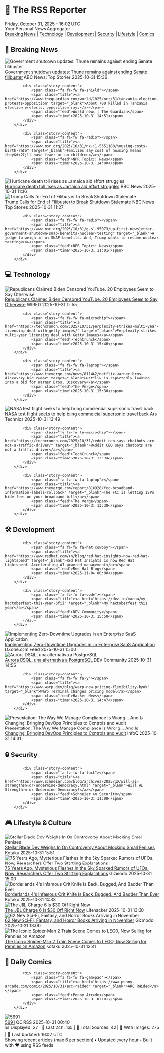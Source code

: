 <!-- Processing 54 RSS feeds at 2025-10-31 16:01:53 UTC -->
<!-- Processing: Penny Arcade -->
<!-- Processing: Garfield -->
<!-- Processing: Cyanide & Happiness -->
<!-- Processing: Questionable Content -->
<!-- Processing: Girl Genius -->
<!-- Processing: CNN Breaking News -->
<!-- Processing: NPR News -->
<!-- Processing: CBC News -->
<!-- Error processing https://rss.cbc.ca/lineup/topstories.xml: The read operation timed out -->
<!-- Processing: Reuters Top News -->
<!-- Processing: ABC News Breaking -->
<!-- Processing: TechCrunch -->
<!-- Processing: The Verge -->
<!-- Processing: O'Reilly Radar -->
<!-- Processing: WIRED -->
<!-- Processing: Slashdot -->
<!-- Processing: Lobsters Python -->
<!-- Processing: Hacker News -->
<!-- Processing: Dev.to -->
<!-- Processing: StackOverflow Blog -->
<!-- Processing: Phoronix Linux News -->
<!-- Processing: It's FOSS -->
<!-- Processing: DistroWatch -->
<!-- Processing: Red Hat Blog -->
<!-- Processing: InfoQ -->
<!-- Processing: DZone -->
<!-- Processing: Coding Horror -->
<!-- Processing: Gizmodo -->
<!-- Error processing https://gizmodo.com/rss: The read operation timed out -->
<!-- Processing: Kotaku -->
<!-- Processing: Krebs on Security -->
<!-- Processing: Schneier on Security -->
<!-- Generated 10 new posts out of 30 feeds processed -->
<div class="newspaper-header">
    <h1 class="newspaper-title">📰 The RSS Reporter</h1>
    <div class="newspaper-date">Friday, October 31, 2025 - 16:02 UTC</div>
    <div class="newspaper-subtitle">Your Personal News Aggregator</div>
</div>

<div class="newspaper-nav">
    <a href="#breaking">Breaking News</a> |
    <a href="#tech">Technology</a> |
    <a href="#dev">Development</a> |
    <a href="#security">Security</a> |
    <a href="#lifestyle">Lifestyle</a> |
    <a href="#webcomics">Comics</a>
</div>

<div class="news-section breaking-news" id="breaking">
<h2 class="section-header">🚨 Breaking News</h2>
<div class="stories-container">
<div class="story">
            <img src="https://s.abcnews.com/images/US/donald-trump-8-rt-gmh-251030_1761830179185_hpMain_4x3t_384.jpg" alt="Government shutdown updates: Thune remains against ending Senate filibuster" class="story-image" loading="lazy" onerror="this.style.display='none'">
            <div class="story-content">
                <span class="fa fa-fw fa-tv"></span>
                <span class="title"><a href="https://abcnews.go.com/Politics/live-updates/government-shutdown-updates-senate-reconvene-monday-amid-funding/?id=126890075" target="_blank">Government shutdown updates: Thune remains against ending Senate filibuster</a></span>
                <span class="feed">ABC News: Top Stories</span>
                <span class="time">2025-10-31 15:36</span>
            </div>
        </div>
<div class="story">
            
            <div class="story-content">
                <span class="fa fa-fw fa-shield"></span>
                <span class="title"><a href="https://www.theguardian.com/world/2025/oct/31/tanzania-election-protests-opposition" target="_blank">About 700 killed in Tanzania election protests, opposition says</a></span>
                <span class="feed">World news | The Guardian</span>
                <span class="time">2025-10-31 14:51</span>
            </div>
        </div>
<div class="story">
            
            <div class="story-content">
                <span class="fa fa-fw fa-radio"></span>
                <span class="title"><a href="https://www.npr.org/2025/10/31/nx-s1-5551108/housing-costs-birth-rate" target="_blank">Families say cost of housing means they&#x27;ll have fewer or no children</a></span>
                <span class="feed">NPR Topics: News</span>
                <span class="time">2025-10-31 14:00</span>
            </div>
        </div>
<div class="story">
            <img src="https://ichef.bbci.co.uk/ace/standard/240/cpsprodpb/7867/live/68445b60-b64e-11f0-aa13-0b0479f6f42a.jpg" alt="Hurricane death toll rises as Jamaica aid effort struggles" class="story-image" loading="lazy" onerror="this.style.display='none'">
            <div class="story-content">
                <span class="fa fa-fw fa-earth-americas"></span>
                <span class="title"><a href="https://www.bbc.com/news/articles/clylqpyg8pjo?at_medium=RSS&at_campaign=rss" target="_blank">Hurricane death toll rises as Jamaica aid effort struggles</a></span>
                <span class="feed">BBC News</span>
                <span class="time">2025-10-31 11:36</span>
            </div>
        </div>
<div class="story">
            <img src="https://media-cldnry.s-nbcnews.com/image/upload/t_fit_1500w/mpx/2704722219/2025_10/1761910052833_tdy_news_7a_nobles_trump_filibuster_251031_1920x1080-s95qmd.jpg" alt="Trump Calls for End of Filibuster to Break Shutdown Stalemate" class="story-image" loading="lazy" onerror="this.style.display='none'">
            <div class="story-content">
                <span class="fa fa-fw fa-broadcast-tower"></span>
                <span class="title"><a href="https://www.today.com/video/trump-calls-for-end-of-filibuster-to-break-shutdown-stalemate-251054661600" target="_blank">Trump Calls for End of Filibuster to Break Shutdown Stalemate</a></span>
                <span class="feed">NBC News Top Stories</span>
                <span class="time">2025-10-31 11:27</span>
            </div>
        </div>
<div class="story">
            
            <div class="story-content">
                <span class="fa fa-fw fa-radio"></span>
                <span class="title"><a href="https://www.npr.org/2025/10/31/g-s1-95973/up-first-newsletter-government-shutdown-snap-benefits-nuclear-testing" target="_blank">A judge to weigh in on SNAP benefits. And, Trump wants to resume nuclear testing</a></span>
                <span class="feed">NPR Topics: News</span>
                <span class="time">2025-10-31 11:01</span>
            </div>
        </div>
</div>
</div>
<div class="news-section tech-news" id="tech">
<h2 class="section-header">💻 Technology</h2>
<div class="stories-container">
<div class="story">
            <img src="https://media.wired.com/photos/6902821831f74da73555e886/master/pass/pol_biden_youtube_Getty.jpg" alt="Republicans Claimed Biden Censored YouTube. 20 Employees Seem to Say Otherwise" class="story-image" loading="lazy" onerror="this.style.display='none'">
            <div class="story-content">
                <span class="fa fa-fw fa-bolt"></span>
                <span class="title"><a href="https://www.wired.com/story/republicans-claim-biden-censored-youtube/" target="_blank">Republicans Claimed Biden Censored YouTube. 20 Employees Seem to Say Otherwise</a></span>
                <span class="feed">WIRED</span>
                <span class="time">2025-10-31 15:55</span>
            </div>
        </div>
<div class="story">
            
            <div class="story-content">
                <span class="fa fa-fw fa-microchip"></span>
                <span class="title"><a href="https://techcrunch.com/2025/10/31/perplexity-strikes-multi-year-licensing-deal-with-getty-images/" target="_blank">Perplexity strikes multi-year licensing deal with Getty Images</a></span>
                <span class="feed">TechCrunch</span>
                <span class="time">2025-10-31 15:46</span>
            </div>
        </div>
<div class="story">
            
            <div class="story-content">
                <span class="fa fa-fw fa-laptop"></span>
                <span class="title"><a href="https://www.theverge.com/news/811462/netflix-warner-bros-discovery-bid-rumor" target="_blank">Netflix is reportedly looking into a bid for Warner Bros. Discovery</a></span>
                <span class="feed">The Verge</span>
                <span class="time">2025-10-31 15:30</span>
            </div>
        </div>
<div class="story">
            <img src="https://cdn.arstechnica.net/wp-content/uploads/2025/10/x-59-500x500.jpg" alt="NASA test flight seeks to help bring commercial supersonic travel back" class="story-image" loading="lazy" onerror="this.style.display='none'">
            <div class="story-content">
                <span class="fa fa-fw fa-cog"></span>
                <span class="title"><a href="https://arstechnica.com/space/2025/10/nasa-test-flight-seeks-to-help-bring-commercial-supersonic-travel-back/" target="_blank">NASA test flight seeks to help bring commercial supersonic travel back</a></span>
                <span class="feed">Ars Technica</span>
                <span class="time">2025-10-31 13:49</span>
            </div>
        </div>
<div class="story">
            
            <div class="story-content">
                <span class="fa fa-fw fa-microchip"></span>
                <span class="title"><a href="https://techcrunch.com/2025/10/31/reddit-ceo-says-chatbots-are-not-a-traffic-driver/" target="_blank">Reddit CEO says chatbots are not a traffic driver</a></span>
                <span class="feed">TechCrunch</span>
                <span class="time">2025-10-31 13:34</span>
            </div>
        </div>
<div class="story">
            
            <div class="story-content">
                <span class="fa fa-fw fa-laptop"></span>
                <span class="title"><a href="https://www.theverge.com/report/810928/fcc-broadband-information-labels-rollback" target="_blank">The FCC is letting ISPs hide fees on your broadband bill</a></span>
                <span class="feed">The Verge</span>
                <span class="time">2025-10-31 13:30</span>
            </div>
        </div>
</div>
</div>
<div class="news-section dev-news" id="dev">
<h2 class="section-header">🛠️ Development</h2>
<div class="stories-container">
<div class="story">
            
            <div class="story-content">
                <span class="fa fa-fw fa-hat-cowboy"></span>
                <span class="title"><a href="https://www.redhat.com/en/blog/red-hat-insights-now-red-hat-lightspeed" target="_blank">Red Hat Insights is now Red Hat Lightspeed: Accelerating AI-powered management</a></span>
                <span class="feed">Red Hat Blog</span>
                <span class="time">2025-11-04 00:00</span>
            </div>
        </div>
<div class="story">
            
            <div class="story-content">
                <span class="fa fa-fw fa-code"></span>
                <span class="title"><a href="https://dev.to/mannu/my-hactoberfest-this-year-3fii" target="_blank">My hactoberfest this year</a></span>
                <span class="feed">DEV Community</span>
                <span class="time">2025-10-31 15:50</span>
            </div>
        </div>
<div class="story">
            <img src="https://dz2cdn1.dzone.com/thumbnail?fid=18721081&w=600" alt="Implementing Zero-Downtime Upgrades in an Enterprise SaaS Application" class="story-image" loading="lazy" onerror="this.style.display='none'">
            <div class="story-content">
                <span class="fa fa-fw fa-newspaper"></span>
                <span class="title"><a href="https://dzone.com/articles/ero-downtime-upgrades-in-enterprise-saas-applications" target="_blank">Implementing Zero-Downtime Upgrades in an Enterprise SaaS Application</a></span>
                <span class="feed">DZone.com Feed</span>
                <span class="time">2025-10-31 15:00</span>
            </div>
        </div>
<div class="story">
            <img src="https://media2.dev.to/dynamic/image/width=800%2Cheight=%2Cfit=scale-down%2Cgravity=auto%2Cformat=auto/https%3A%2F%2Fdev-to-uploads.s3.amazonaws.com%2Fuploads%2Farticles%2Foevtmcvak47x5juz38fq.png" alt="Aurora DSQL, una alternativa a PostgreSQL" class="story-image" loading="lazy" onerror="this.style.display='none'">
            <div class="story-content">
                <span class="fa fa-fw fa-code"></span>
                <span class="title"><a href="https://dev.to/kcatucuamba/aurora-dsql-una-alternativa-a-postgresql-4i25" target="_blank">Aurora DSQL, una alternativa a PostgreSQL</a></span>
                <span class="feed">DEV Community</span>
                <span class="time">2025-10-31 14:55</span>
            </div>
        </div>
<div class="story">
            
            <div class="story-content">
                <span class="fa fa-fw fa-y"></span>
                <span class="title"><a href="https://www.warp.dev/blog/warp-new-pricing-flexibility-byok" target="_blank">Warp Terminal changes pricing model</a></span>
                <span class="feed">Hacker News</span>
                <span class="time">2025-10-31 14:47</span>
            </div>
        </div>
<div class="story">
            <img src="https://res.infoq.com/presentations/compliance-devops-management/en/mediumimage/ian-miell-medium-1761032906689.jpg" alt="Presentation: The Way We Manage Compliance Is Wrong… And Is Changing! Bringing DevOps Principles to Controls and Audit" class="story-image" loading="lazy" onerror="this.style.display='none'">
            <div class="story-content">
                <span class="fa fa-fw fa-info-circle"></span>
                <span class="title"><a href="https://www.infoq.com/presentations/compliance-devops-management/?utm_campaign=infoq_content&utm_source=infoq&utm_medium=feed&utm_term=global" target="_blank">Presentation: The Way We Manage Compliance Is Wrong… And Is Changing! Bringing DevOps Principles to Controls and Audit</a></span>
                <span class="feed">InfoQ</span>
                <span class="time">2025-10-31 14:31</span>
            </div>
        </div>
</div>
</div>
<div class="news-section security-news" id="security">
<h2 class="section-header">🔒 Security</h2>
<div class="stories-container">
<div class="story">
            
            <div class="story-content">
                <span class="fa fa-fw fa-lock"></span>
                <span class="title"><a href="https://www.schneier.com/blog/archives/2025/10/will-ai-strengthen-or-undermine-democracy.html" target="_blank">Will AI Strengthen or Undermine Democracy?</a></span>
                <span class="feed">Schneier on Security</span>
                <span class="time">2025-10-31 11:08</span>
            </div>
        </div>
</div>
</div>
<div class="news-section lifestyle-news" id="lifestyle">
<h2 class="section-header">🎮 Lifestyle & Culture</h2>
<div class="stories-container">
<div class="story">
            <img src="https://kotaku.com/app/uploads/2025/10/crabhand-1280x716.jpg" alt="Stellar Blade Dev Weighs In On Controversy About Mocking Small Penises" class="story-image" loading="lazy" onerror="this.style.display='none'">
            <div class="story-content">
                <span class="fa fa-fw fa-gamepad"></span>
                <span class="title"><a href="https://kotaku.com/stellar-blade-shift-up-crab-hand-small-penis-hateful-expression-apology-nikke-2000640487" target="_blank">Stellar Blade Dev Weighs In On Controversy About Mocking Small Penises</a></span>
                <span class="feed">Kotaku</span>
                <span class="time">2025-10-31 15:51</span>
            </div>
        </div>
<div class="story">
            <img src="https://gizmodo.com/app/uploads/2025/10/transients-1280x853.jpg" alt="75 Years Ago, Mysterious Flashes in the Sky Sparked Rumors of UFOs. Now, Researchers Offer Two Startling Explanations" class="story-image" loading="lazy" onerror="this.style.display='none'">
            <div class="story-content">
                <span class="fa fa-fw fa-computer"></span>
                <span class="title"><a href="https://gizmodo.com/75-years-ago-mysterious-flashes-in-the-sky-sparked-rumors-of-ufos-now-researchers-offer-two-startling-explanations-2000679967" target="_blank">75 Years Ago, Mysterious Flashes in the Sky Sparked Rumors of UFOs. Now, Researchers Offer Two Startling Explanations</a></span>
                <span class="feed">Gizmodo</span>
                <span class="time">2025-10-31 15:00</span>
            </div>
        </div>
<div class="story">
            <img src="https://kotaku.com/app/uploads/2025/10/borderlands2.jpg" alt="Borderlands 4‘s Infamous Crit Knife Is Back, Bugged, And Badder Than Ever" class="story-image" loading="lazy" onerror="this.style.display='none'">
            <div class="story-content">
                <span class="fa fa-fw fa-gamepad"></span>
                <span class="title"><a href="https://kotaku.com/borderlands-4s-crit-knife-bug-nerf-patch-notes-2000640456" target="_blank">Borderlands 4‘s Infamous Crit Knife Is Back, Bugged, And Badder Than Ever</a></span>
                <span class="feed">Kotaku</span>
                <span class="time">2025-10-31 14:33</span>
            </div>
        </div>
<div class="story">
            <img src="https://lifehacker.com/imagery/articles/01K8WDJHABP6F429A4SSZJP5RT/hero-image.png" alt="The JBL Charge 6 Is $30 Off Right Now" class="story-image" loading="lazy" onerror="this.style.display='none'">
            <div class="story-content">
                <span class="fa fa-fw fa-life-ring"></span>
                <span class="title"><a href="https://lifehacker.com/tech/jbl-charge-6-speaker-sale?utm_medium=RSS" target="_blank">The JBL Charge 6 Is $30 Off Right Now</a></span>
                <span class="feed">Lifehacker</span>
                <span class="time">2025-10-31 13:30</span>
            </div>
        </div>
<div class="story">
            <img src="https://gizmodo.com/app/uploads/2025/10/brigands-3-1280x853.jpg" alt="62 New Sci-Fi, Fantasy, and Horror Books Arriving in November" class="story-image" loading="lazy" onerror="this.style.display='none'">
            <div class="story-content">
                <span class="fa fa-fw fa-computer"></span>
                <span class="title"><a href="https://gizmodo.com/new-books-november-sci-fi-fantasy-horror-2000675124" target="_blank">62 New Sci-Fi, Fantasy, and Horror Books Arriving in November</a></span>
                <span class="feed">Gizmodo</span>
                <span class="time">2025-10-31 13:00</span>
            </div>
        </div>
<div class="story">
            <img src="https://kotaku.com/app/uploads/2025/10/LEGOSpiderMan2-1280x853.jpg" alt="The Iconic Spider-Man 2 Train Scene Comes to LEGO, Now Selling for Pennies on Amazon" class="story-image" loading="lazy" onerror="this.style.display='none'">
            <div class="story-content">
                <span class="fa fa-fw fa-gamepad"></span>
                <span class="title"><a href="https://kotaku.com/the-iconic-spider-man-2-train-scene-comes-to-lego-now-selling-for-pennies-on-amazon-2000640308" target="_blank">The Iconic Spider-Man 2 Train Scene Comes to LEGO, Now Selling for Pennies on Amazon</a></span>
                <span class="feed">Kotaku</span>
                <span class="time">2025-10-31 12:41</span>
            </div>
        </div>
</div>
</div>
<div class="news-section webcomics-section" id="webcomics">
<h2 class="section-header">🎨 Daily Comics</h2>
<div class="stories-container">
<div class="story">
            
            <div class="story-content">
                <span class="fa fa-fw fa-gamepad"></span>
                <span class="title"><a href="https://www.penny-arcade.com/comic/2025/10/31/arc-raided" target="_blank">ARC Raided</a></span>
                <span class="feed">Penny Arcade</span>
                <span class="time">2025-10-31 07:01</span>
            </div>
        </div>
<div class="story">
            <img src="http://www.questionablecontent.net/comics/5691.png" alt="5691" class="story-image" loading="lazy" onerror="this.style.display='none'">
            <div class="story-content">
                <span class="fa fa-fw fa-music"></span>
                <span class="title"><a href="http://questionablecontent.net/view.php?comic=5691" target="_blank">5691</a></span>
                <span class="feed">QC RSS</span>
                <span class="time">2025-10-31 00:40</span>
            </div>
        </div>
</div>
</div>

<div class="newspaper-footer">
    <div class="stats">
        📊 Displayed: 27 | 📅 Last 24h: 135 | 📡 Total Sources: 42 | 📸 With Images: 275 |
        🔄 Last Updated: 16:02 UTC
    </div>
    <div class="footer-note">
        Showing recent articles (max 6 per section) • Updated every hour • Built with ❤️ using RSS feeds
    </div>
</div>

